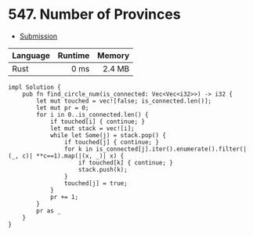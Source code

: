 # 547. Number of Provinces
- [Submission](https://leetcode.com/submissions/detail/1247677461/)

| Language | Runtime | Memory |
| :-       |       -:|      -:|
| Rust | 0 ms | 2.4 MB |
```
impl Solution {
    pub fn find_circle_num(is_connected: Vec<Vec<i32>>) -> i32 {
        let mut touched = vec![false; is_connected.len()];
        let mut pr = 0;
        for i in 0..is_connected.len() {
            if touched[i] { continue; }
            let mut stack = vec![i];
            while let Some(j) = stack.pop() {
                if touched[j] { continue; }
                for k in is_connected[j].iter().enumerate().filter(|(_, c)| **c==1).map(|(x, _)| x) {
                    if touched[k] { continue; }
                    stack.push(k);
                }
                touched[j] = true;
            }
            pr += 1;
        }
        pr as _
    }
}
```
